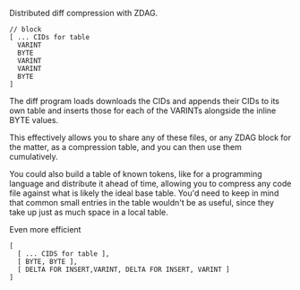 
Distributed diff compression with ZDAG.

```
// block
[ ... CIDs for table
  VARINT
  BYTE
  VARINT
  VARINT
  BYTE
]
```

The diff program loads downloads the CIDs and appends their CIDs to its own
table and inserts those for each of the VARINTs alongside the inline BYTE
values.

This effectively allows you to share any of these files, or any ZDAG block
for the matter, as a compression table, and you can then use them
cumulatively.

You could also build a table of known tokens, like for a programming language
and distribute it ahead of time, allowing you to compress any code file against
what is likely the ideal base table. You'd need to keep in mind that common
small entries in the table wouldn't be as useful, since they take up
just as much space in a local table.

Even more efficient

```
[
  [ ... CIDS for table ],
  [ BYTE, BYTE ],
  [ DELTA FOR INSERT,VARINT, DELTA FOR INSERT, VARINT ]
]
```

